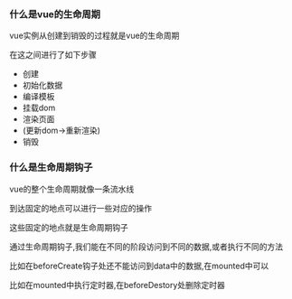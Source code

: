 ### 什么是vue的生命周期

vue实例从创建到销毁的过程就是vue的生命周期

在这之间进行了如下步骤

- 创建
- 初始化数据
- 编译模板
- 挂载dom
- 渲染页面
- (更新dom->重新渲染)
- 销毁

### 什么是生命周期钩子

vue的整个生命周期就像一条流水线

到达固定的地点可以进行一些对应的操作

这些固定的地点就是生命周期钩子

通过生命周期钩子,我们能在不同的阶段访问到不同的数据,或者执行不同的方法

比如在beforeCreate钩子处还不能访问到data中的数据,在mounted中可以

比如在mounted中执行定时器,在beforeDestory处删除定时器



